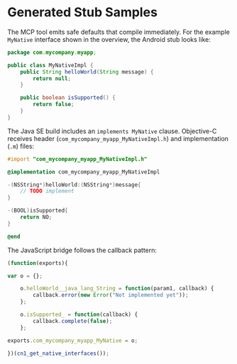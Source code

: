 # Generated Stub Samples

The MCP tool emits safe defaults that compile immediately. For the example `MyNative` interface shown in the overview, the Android stub looks like:

```java
package com.mycompany.myapp;

public class MyNativeImpl {
    public String helloWorld(String message) {
        return null;
    }

    public boolean isSupported() {
        return false;
    }
}
```

The Java SE build includes an `implements MyNative` clause. Objective-C receives header (`com_mycompany_myapp_MyNativeImpl.h`) and implementation (`.m`) files:

```objectivec
#import "com_mycompany_myapp_MyNativeImpl.h"

@implementation com_mycompany_myapp_MyNativeImpl

-(NSString*)helloWorld:(NSString*)message{
    // TODO implement
}

-(BOOL)isSupported{
    return NO;
}

@end
```

The JavaScript bridge follows the callback pattern:

```javascript
(function(exports){

var o = {};

    o.helloWorld__java_lang_String = function(param1, callback) {
        callback.error(new Error("Not implemented yet"));
    };

    o.isSupported_ = function(callback) {
        callback.complete(false);
    };

exports.com_mycompany_myapp_MyNative = o;

})(cn1_get_native_interfaces());
```
